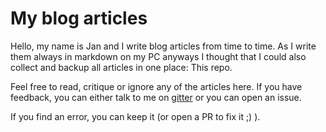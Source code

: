 # My blog articles

Hello, my name is Jan and I write blog articles from time to time. As I write them always in markdown on my PC anyways I thought that I could also collect and backup all articles in one place: This repo.

Feel free to read, critique or ignore any of the articles here. If you have feedback, you can either talk to me on [gitter](https://gitter.im/jvanbruegge) or you can open an issue.

If you find an error, you can keep it (or open a PR to fix it ;) ).

